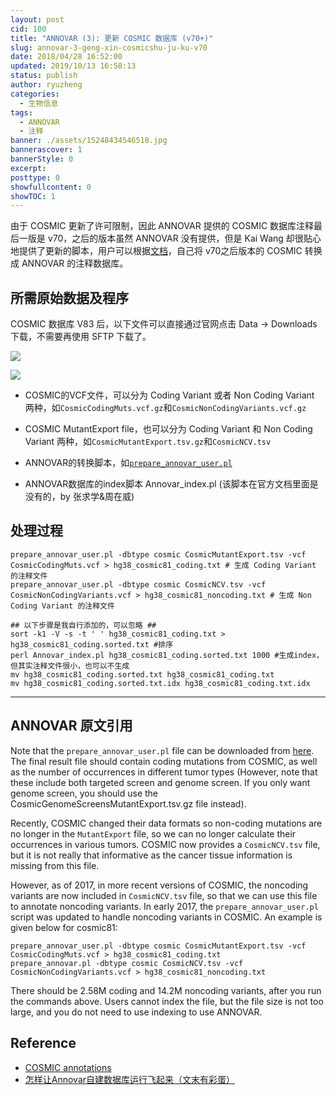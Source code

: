 ```yaml
---
layout: post
cid: 100
title: "ANNOVAR (3): 更新 COSMIC 数据库 (v70+)"
slug: annovar-3-geng-xin-cosmicshu-ju-ku-v70
date: 2018/04/28 16:52:00
updated: 2019/10/13 16:58:13
status: publish
author: ryuzheng
categories: 
  - 生物信息
tags: 
  - ANNOVAR
  - 注释
banner: ./assets/15248434546518.jpg
bannerascover: 1
bannerStyle: 0
excerpt: 
posttype: 0
showfullcontent: 0
showTOC: 1
---
```



由于 COSMIC 更新了许可限制，因此 ANNOVAR 提供的 COSMIC 数据库注释最后一版是 v70，之后的版本虽然 ANNOVAR 没有提供，但是 Kai Wang 却很贴心地提供了更新的脚本，用户可以根据[文档](http://annovar.openbioinformatics.org/en/latest/user-guide/filter/#cosmic-annotations)，自己将 v70之后版本的 COSMIC 转换成 ANNOVAR 的注释数据库。

## 所需原始数据及程序 ##

COSMIC 数据库 V83 后，以下文件可以直接通过官网点击 Data -> Downloads 下载，不需要再使用 SFTP 下载了。

![][1]

![][2]

- COSMIC的VCF文件，可以分为 Coding Variant 或者 Non Coding Variant 两种，如`CosmicCodingMuts.vcf.gz`和`CosmicNonCodingVariants.vcf.gz`

- COSMIC MutantExport file，也可以分为 Coding Variant 和 Non Coding Variant 两种，如`CosmicMutantExport.tsv.gz`和`CosmicNCV.tsv`

- ANNOVAR的转换脚本，如[`prepare_annovar_user.pl`](http://www.openbioinformatics.org/annovar/download/prepare_annovar_user.pl)

- ANNOVAR数据库的index脚本 Annovar_index.pl (该脚本在官方文档里面是没有的，by 张求学&周在威)

## 处理过程

```shell
prepare_annovar_user.pl -dbtype cosmic CosmicMutantExport.tsv -vcf CosmicCodingMuts.vcf > hg38_cosmic81_coding.txt # 生成 Coding Variant 的注释文件
prepare_annovar_user.pl -dbtype cosmic CosmicNCV.tsv -vcf CosmicNonCodingVariants.vcf > hg38_cosmic81_noncoding.txt # 生成 Non Coding Variant 的注释文件

## 以下步骤是我自行添加的，可以忽略 ##
sort -k1 -V -s -t '	' hg38_cosmic81_coding.txt > hg38_cosmic81_coding.sorted.txt #排序
perl Annovar_index.pl hg38_cosmic81_coding.sorted.txt 1000 #生成index，但其实注释文件很小，也可以不生成
mv hg38_cosmic81_coding.sorted.txt hg38_cosmic81_coding.txt
mv hg38_cosmic81_coding.sorted.txt.idx hg38_cosmic81_coding.txt.idx
```

-----

## ANNOVAR 原文引用

Note that the `prepare_annovar_user.pl` file can be downloaded from [here](http://www.openbioinformatics.org/annovar/download/prepare_annovar_user.pl). The final result file should contain coding mutations from COSMIC, as well as the number of occurrences in different tumor types (However, note that these include both targeted screen and genome screen. If you only want genome screen, you should use the CosmicGenomeScreensMutantExport.tsv.gz file instead).

Recently, COSMIC changed their data formats so non-coding mutations are no longer in the `MutantExport` file, so we can no longer calculate their occurrences in various tumors. COSMIC now provides a `CosmicNCV.tsv` file, but it is not really that informative as the cancer tissue information is missing from this file.

However, as of 2017, in more recent versions of COSMIC, the noncoding variants are now included in `CosmicNCV.tsv` file, so that we can use this file to annotate noncoding variants. In early 2017, the `prepare_annovar_user.pl` script was updated to handle noncoding variants in COSMIC. An example is given below for cosmic81:

```shell
prepare_annovar_user.pl -dbtype cosmic CosmicMutantExport.tsv -vcf CosmicCodingMuts.vcf > hg38_cosmic81_coding.txt
prepare_annovar.pl -dbtype cosmic CosmicNCV.tsv -vcf CosmicNonCodingVariants.vcf > hg38_cosmic81_noncoding.txt
```

There should be 2.58M coding and 14.2M noncoding variants, after you run the commands above. Users cannot index the file, but the file size is not too large, and you do not need to use indexing to use ANNOVAR.

## Reference ##
 - [COSMIC annotations](http://annovar.openbioinformatics.org/en/latest/user-guide/filter/#cosmic-annotations)
 - [怎样让Annovar自建数据库运行飞起来（文末有彩蛋）](https://mp.weixin.qq.com/s?src=3×tamp=1524843103&ver=1&signature=X22z2y*tjX88rVER4Xflg19Z4agK5jB70OsTuCZAEJFVcUpIqu0mlPpGi-M1FBLadGxERxovSKUb0IEmuccKkQd-7SdeOS5PW1r8vmQYvTjmyOUassM-MFs4inokRf7U48VYLIcz-c2ZSmFrJtFjSmUNlM3H8wpO3wr3c1CujFE=)


  [1]: ./assets/15248434546518.jpg
  [2]: ./assets/11.34.16.png